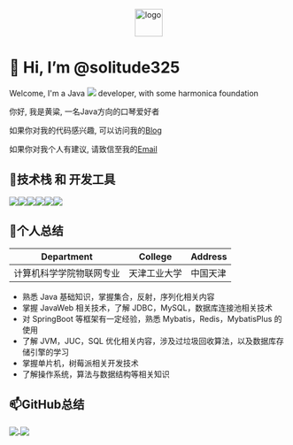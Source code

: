 <p align="center">
	<img alt="logo" src="https://avatars.githubusercontent.com/u/56633317?s=48&v=4" height="50px" width="50px">
</p>

# 👋 Hi, I’m @solitude325

Welcome, I'm a Java ![](https://img.shields.io/badge/Code-Java-informational?style=flat&logo=Anchor&logoColor=green&color=2bbc8a) developer, with some harmonica foundation

你好, 我是黄粱, 一名Java方向的口琴爱好者

如果你对我的代码感兴趣, 可以访问我的[Blog](https://solitude0325.top/)

如果你对我个人有建议, 请致信至我的[Email](mailto:xianke0325521@163.com)

## 👀技术栈 和 开发工具

![](https://img.shields.io/badge/Editor-IntelliJ_IDEA-informational?style=flat&logo=intellij-idea&logoColor=white&color=2bbc8a)![](https://img.shields.io/badge/Code-Java-informational?style=flat&logo=Anchor&logoColor=white&color=2bbc8a)![](https://img.shields.io/badge/Code-MySQL-informational?style=flat&logo=Anchor&logoColor=white&color=2bbc8a)![](https://img.shields.io/badge/Code-Redis-informational?style=flat&logo=Anchor&logoColor=white&color=2bbc8a)![](https://img.shields.io/badge/Code-SpringBoot-informational?style=flat&logo=Anchor&logoColor=white&color=2bbc8a)![](https://img.shields.io/badge/Code-IOT-informational?style=flat&logo=Anchor&logoColor=white&color=2bbc8a)

## 🌱个人总结

| Department               | College      | Address  |
| ------------------------ | ------------ | -------- |
| 计算机科学学院物联网专业 | 天津工业大学 | 中国天津 |

- 熟悉 Java 基础知识，掌握集合，反射，序列化相关内容 
- 掌握 JavaWeb 相关技术，了解 JDBC，MySQL，数据库连接池相关技术 
- 对 SpringBoot 等框架有一定经验，熟悉 Mybatis，Redis，MybatisPlus 的使用 
- 了解 JVM，JUC，SQL 优化相关内容，涉及过垃圾回收算法，以及数据库存储引擎的学习 
- 掌握单片机，树莓派相关开发技术 
- 了解操作系统，算法与数据结构等相关知识

## 📫GitHub总结

<a href="https://github.com/solitude325/solitude325">
  <img align="center" src="https://github-readme-stats.vercel.app/api/top-langs/?username=solitude325&hide=javascript,css,html" />
</a>

<a href="https://github.com/solitude325/solitude325">
  <img align="center" src="https://github-readme-stats.vercel.app/api?username=solitude325&theme=dark&hide=contribs,issues" />
</a>
